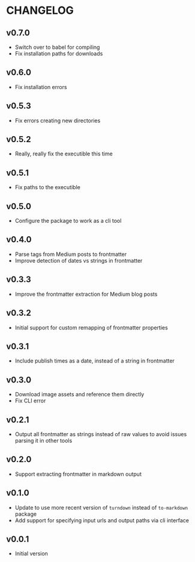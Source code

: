 # CHANGELOG

## v0.7.0
- Switch over to babel for compiling
- Fix installation paths for downloads

## v0.6.0
- Fix installation errors

## v0.5.3
- Fix errors creating new directories

## v0.5.2
- Really, really fix the executible this time

## v0.5.1
- Fix paths to the executible

## v0.5.0
- Configure the package to work as a cli tool 

## v0.4.0
- Parse tags from Medium posts to frontmatter
- Improve detection of dates vs strings in frontmatter

## v0.3.3
- Improve the frontmatter extraction for Medium blog posts

## v0.3.2
- Initial support for custom remapping of frontmatter properties

## v0.3.1
- Include publish times as a date, instead of a string in frontmatter

## v0.3.0
- Download image assets and reference them directly
- Fix CLI error

## v0.2.1
- Output all frontmatter as strings instead of raw values to avoid issues parsing it in other tools

## v0.2.0
- Support extracting frontmatter in markdown output

## v0.1.0
- Update to use more recent version of `turndown` instead of `to-markdown` package
- Add support for specifying input urls and output paths via cli interface

## v0.0.1
- Initial version
